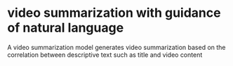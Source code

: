 # video summarization with guidance of natural language
A video summarization model generates video summarization based on the correlation between descriptive text such as title and video content
